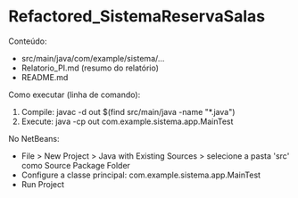 Refactored_SistemaReservaSalas
==============================

Conteúdo:
- src/main/java/com/example/sistema/...  
- Relatorio_PI.md (resumo do relatório)
- README.md

Como executar (linha de comando):
1. Compile:
   javac -d out $(find src/main/java -name "*.java")
2. Execute:
   java -cp out com.example.sistema.app.MainTest

No NetBeans:
- File > New Project > Java with Existing Sources > selecione a pasta 'src' como Source Package Folder
- Configure a classe principal: com.example.sistema.app.MainTest
- Run Project

